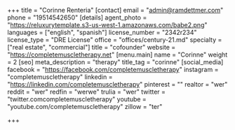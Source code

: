 +++
title = "Corinne Renteria"
[contact]
email = "admin@ramdettmer.com"
phone = "19514542650"
[details]
agent_photo = "https://reluxurytemplate.s3-us-west-1.amazonaws.com/babe2.png"
languages = ["english", "spanish"]
license_number = "2342r234"
license_type = "DRE License"
office = "offices/century-21.md"
specialty = ["real estate", "commercial"]
title = "cofounder"
website = "https://completemuscletherapy.net"
[menu.main]
name = "Corinne"
weight = 2
[seo]
meta_description = "therapy"
title_tag = "corinne"
[social_media]
facebook = "https://facebook.com/completemuscletherapy"
instagram = "completemuscletherapy"
linkedin = "https://linkedin.com/completemuscletherapy"
pinterest = ""
realtor = "wer"
reddit = "wer"
redfin = "werwe"
trulia = "wer"
twitter = "twitter.comcompletemuscletherapy"
youtube = "youtube.com/completemuscletherapy"
zillow = "ter"

+++
